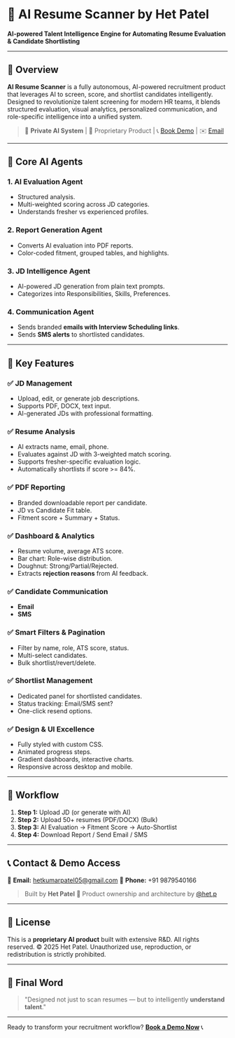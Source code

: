 # 🤖 AI Resume Scanner by Het Patel

**AI-powered Talent Intelligence Engine for Automating Resume Evaluation & Candidate Shortlisting**

---

## 🚀 Overview

**AI Resume Scanner** is a fully autonomous, AI-powered recruitment product that leverages AI to screen, score, and shortlist candidates intelligently. Designed to revolutionize talent screening for modern HR teams, it blends structured evaluation, visual analytics, personalized communication, and role-specific intelligence into a unified system.

> 🔐 **Private AI System** | 💼 Proprietary Product | 📞 [Book Demo](+91-9879540166) | ✉️ [Email](hetkumarpatel07@gmail.com)

---

## 🧠 Core AI Agents

### 1. **AI Evaluation Agent**

* Structured analysis.
* Multi-weighted scoring across JD categories.
* Understands fresher vs experienced profiles.

### 2. **Report Generation Agent**

* Converts AI evaluation into PDF reports.
* Color-coded fitment, grouped tables, and highlights.

### 3. **JD Intelligence Agent**

* AI-powered JD generation from plain text prompts.
* Categorizes into Responsibilities, Skills, Preferences.

### 4. **Communication Agent**

* Sends branded **emails with Interview Scheduling links**.
* Sends **SMS alerts** to shortlisted candidates.

---

## 🎯 Key Features

### ✅ JD Management

* Upload, edit, or generate job descriptions.
* Supports PDF, DOCX, text input.
* AI-generated JDs with professional formatting.

### ✅ Resume Analysis

* AI extracts name, email, phone.
* Evaluates against JD with 3-weighted match scoring.
* Supports fresher-specific evaluation logic.
* Automatically shortlists if score >= 84%.

### ✅ PDF Reporting

* Branded downloadable report per candidate.
* JD vs Candidate Fit table.
* Fitment score + Summary + Status.

### ✅ Dashboard & Analytics

* Resume volume, average ATS score.
* Bar chart: Role-wise distribution.
* Doughnut: Strong/Partial/Rejected.
* Extracts **rejection reasons** from AI feedback.

### ✅ Candidate Communication

* **Email**
* **SMS**

### ✅ Smart Filters & Pagination

* Filter by name, role, ATS score, status.
* Multi-select candidates.
* Bulk shortlist/revert/delete.

### ✅ Shortlist Management

* Dedicated panel for shortlisted candidates.
* Status tracking: Email/SMS sent?
* One-click resend options.

### ✅ Design & UI Excellence

* Fully styled with custom CSS.
* Animated progress steps.
* Gradient dashboards, interactive charts.
* Responsive across desktop and mobile.

---

## 🔁 Workflow

1. **Step 1:** Upload JD (or generate with AI)
2. **Step 2:** Upload 50+ resumes (PDF/DOCX) (Bulk)
3. **Step 3:** AI Evaluation → Fitment Score → Auto-Shortlist
4. **Step 4:** Download Report / Send Email / SMS

---

## 📞 Contact & Demo Access

📧 **Email:** [hetkumarpatel05@gmail.com](mailto:hetkumarpatel05@gmail.com)
📱 **Phone:** +91 9879540166

> Built by **Het Patel** 💙
> Product ownership and architecture by [@het.p](mailto:hetkumarpatel05@gmail.com)

---

## 🔐 License

This is a **proprietary AI product** built with extensive R\&D.
All rights reserved. © 2025 Het Patel.
Unauthorized use, reproduction, or redistribution is strictly prohibited.

---

## 🙌 Final Word

> "Designed not just to scan resumes — but to intelligently **understand talent**."

---

Ready to transform your recruitment workflow? **[Book a Demo Now](hetkumarpatel07@gmail.com)** 📞
